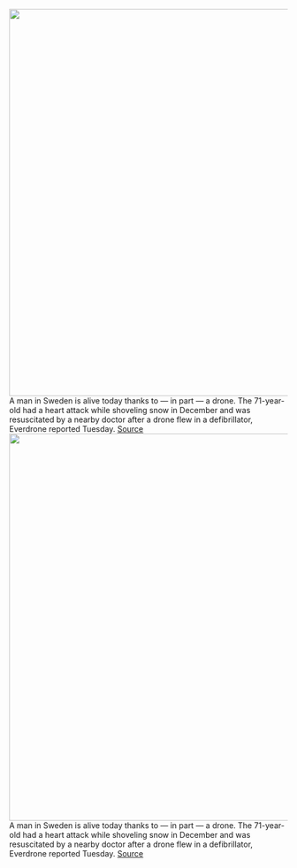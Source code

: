 <img src='https://cdn.vox-cdn.com/thumbor/euk4vKPngEVcdEut6UsGaJtgl7U=/0x0:5917x3907/1200x800/filters:focal(2486x1481:3432x2427)/cdn.vox-cdn.com/uploads/chorus_image/image/70351713/1sN1qEZA.0.jpeg' width='700px' /><br/>
A man in Sweden is alive today thanks to — in part — a drone. The 71-year-old had a heart attack while shoveling snow in December and was resuscitated by a nearby doctor after a drone flew in a defibrillator, Everdrone reported Tuesday.
<a href='https://www.theverge.com/2022/1/5/22868777/everdrone-drone-defibrillator-health-tech-sweden'> Source <a/><img src='https://cdn.vox-cdn.com/thumbor/euk4vKPngEVcdEut6UsGaJtgl7U=/0x0:5917x3907/1200x800/filters:focal(2486x1481:3432x2427)/cdn.vox-cdn.com/uploads/chorus_image/image/70351713/1sN1qEZA.0.jpeg' width='700px' /><br/>
A man in Sweden is alive today thanks to — in part — a drone. The 71-year-old had a heart attack while shoveling snow in December and was resuscitated by a nearby doctor after a drone flew in a defibrillator, Everdrone reported Tuesday.
<a href='https://www.theverge.com/2022/1/5/22868777/everdrone-drone-defibrillator-health-tech-sweden'> Source <a/>